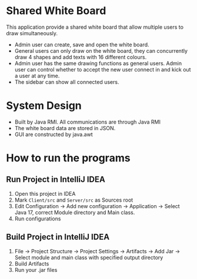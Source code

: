 # Shared White Board
This application provide a shared white board that allow multiple users to draw simultaneously.
- Admin user can create, save and open the white board.
- General users can only draw on the white board, they can concurrently draw 4 shapes and add texts with 16 different colours.
- Admin user has the same drawing functions as general users. Admin user can control whether to accept the new user connect in and kick out a user at any time.
- The sidebar can show all connected users.

# System Design
- Built by Java RMI. All communications are through Java RMI
- The white board data are stored in JSON.
- GUI are constructed by java.awt

# How to run the programs
## Run Project in IntelliJ IDEA
1. Open this project in IDEA
2. Mark `Client/src` and `Server/src` as Sources root
3. Edit Configuration -> Add new configuration -> Application -> Select Java 17, correct Module directory and Main class.
4. Run configurations

## Build Project in IntelliJ IDEA
1. File -> Project Structure -> Project Settings -> Artifacts -> Add Jar -> Select module and main class with specified output directory
2. Build Artifacts
3. Run your .jar files

